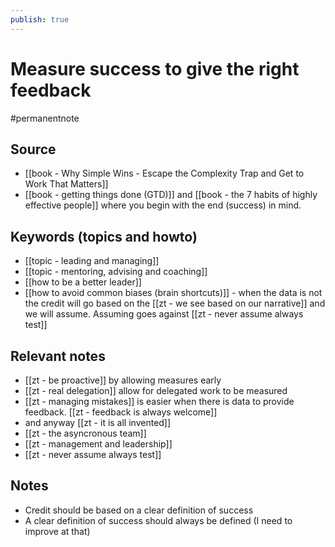 ```yaml
---
publish: true
---
```


# Measure success to give the right feedback

#permanentnote

## Source
- [[book - Why Simple Wins - Escape the Complexity Trap and Get to Work That Matters]]
- [[book - getting things done (GTD)]] and [[book - the 7 habits of highly effective people]] where you begin with the end (success) in mind.
 
## Keywords (topics and howto)
- [[topic - leading and managing]]
- [[topic - mentoring, advising and coaching]]
- [[how to be a better leader]]
- [[how to avoid common biases (brain shortcuts)]] - when the data is not the credit will go based on the [[zt - we see based on our narrative]] and we will assume. Assuming goes against [[zt - never assume always test]]

## Relevant notes
- [[zt - be proactive]] by allowing measures early
- [[zt - real delegation]] allow for delegated work to be measured
- [[zt - managing mistakes]] is easier when there is data to provide feedback. [[zt - feedback is always welcome]] 
- and anyway [[zt - it is all invented]]
- [[zt - the asyncronous team]]
- [[zt - management and leadership]]
- [[zt - never assume always test]]


## Notes
- Credit should be based on a clear definition of success
- A clear definition of success should always be defined (I need to improve at that)